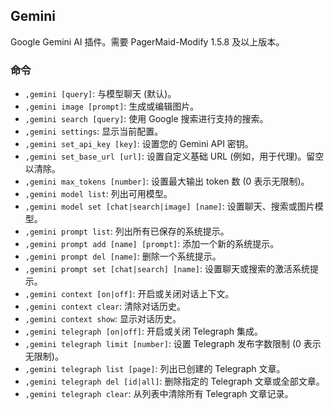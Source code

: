 ## Gemini

Google Gemini AI 插件。需要 PagerMaid-Modify 1.5.8 及以上版本。

### 命令

- `,gemini [query]`: 与模型聊天 (默认)。
- `,gemini image [prompt]`: 生成或编辑图片。
- `,gemini search [query]`: 使用 Google 搜索进行支持的搜索。
- `,gemini settings`: 显示当前配置。
- `,gemini set_api_key [key]`: 设置您的 Gemini API 密钥。
- `,gemini set_base_url [url]`: 设置自定义基础 URL (例如，用于代理)。留空以清除。
- `,gemini max_tokens [number]`: 设置最大输出 token 数 (0 表示无限制)。
- `,gemini model list`: 列出可用模型。
- `,gemini model set [chat|search|image] [name]`: 设置聊天、搜索或图片模型。
- `,gemini prompt list`: 列出所有已保存的系统提示。
- `,gemini prompt add [name] [prompt]`: 添加一个新的系统提示。
- `,gemini prompt del [name]`: 删除一个系统提示。
- `,gemini prompt set [chat|search] [name]`: 设置聊天或搜索的激活系统提示。
- `,gemini context [on|off]`: 开启或关闭对话上下文。
- `,gemini context clear`: 清除对话历史。
- `,gemini context show`: 显示对话历史。
- `,gemini telegraph [on|off]`: 开启或关闭 Telegraph 集成。
- `,gemini telegraph limit [number]`: 设置 Telegraph 发布字数限制 (0 表示无限制)。
- `,gemini telegraph list [page]`: 列出已创建的 Telegraph 文章。
- `,gemini telegraph del [id|all]`: 删除指定的 Telegraph 文章或全部文章。
- `,gemini telegraph clear`: 从列表中清除所有 Telegraph 文章记录。
